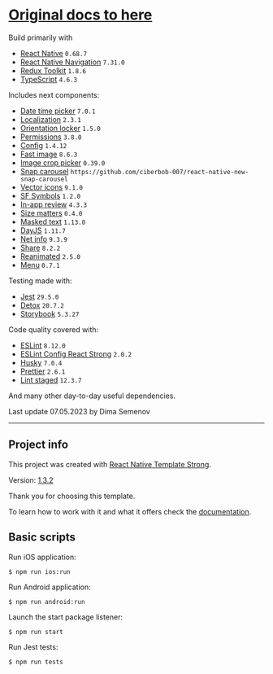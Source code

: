 # [Original docs to here](https://svbutko.github.io/react-native-template-strong/)

Build primarily with
- [React Native](https://reactnative.dev) `0.68.7`
- [React Native Navigation](https://wix.github.io/react-native-navigation/docs/before-you-start/) `7.31.0`
- [Redux Toolkit](https://redux-toolkit.js.org) `1.8.6`
- [TypeScript](https://www.typescriptlang.org) `4.6.3`

Includes next components:
- [Date time picker](https://github.com/react-native-datetimepicker/datetimepicker) `7.0.1`
- [Localization](https://github.com/stefalda/ReactNativeLocalization) `2.3.1`
- [Orientation locker](https://github.com/wonday/react-native-orientation-locker) `1.5.0`
- [Permissions](https://github.com/zoontek/react-native-permissions) `3.8.0`
- [Config](https://github.com/luggit/react-native-config) `1.4.12`
- [Fast image](https://github.com/DylanVann/react-native-fast-image) `8.6.3`
- [Image crop picker](https://github.com/ivpusic/react-native-image-crop-picker) `0.39.0`
- [Snap carousel](https://github.com/meliorence/react-native-snap-carousel) `https://github.com/ciberbob-007/react-native-new-snap-carousel`
- [Vector icons](https://github.com/oblador/react-native-vector-icons) `9.1.0`
- [SF Symbols](https://github.com/birkir/react-native-sfsymbols) `1.2.0`
- [In-app review](https://github.com/MinaSamir11/react-native-in-app-review) `4.3.3`
- [Size matters](https://github.com/nirsky/react-native-size-matters) `0.4.0`
- [Masked text](https://github.com/benhurott/react-native-masked-text) `1.13.0`
- [DayJS](https://github.com/iamkun/dayjs/) `1.11.7`
- [Net info](https://github.com/react-native-netinfo/react-native-netinfo) `9.3.9`
- [Share](https://github.com/react-native-share/react-native-share) `8.2.2`
- [Reanimated](https://github.com/software-mansion/react-native-reanimated) `2.5.0`
- [Menu](https://github.com/react-native-menu/menu) `0.7.1`

Testing made with:
- [Jest](https://github.com/facebook/jest) `29.5.0`
- [Detox](https://github.com/wix/Detox) `20.7.2`
- [Storybook](https://storybook.js.org/tutorials/intro-to-storybook/react-native/en/get-started/) `5.3.27`

Code quality covered with:
- [ESLint](https://github.com/eslint/eslint) `8.12.0`
- [ESLint Config React Strong](https://github.com/svbutko/eslint-config-react-strong) `2.0.2`
- [Husky](https://github.com/typicode/husky) `7.0.4`
- [Prettier](https://github.com/prettier/prettier) `2.6.1`
- [Lint staged](https://github.com/okonet/lint-staged) `12.3.7`

And many other day-to-day useful dependencies.   

Last update 07.05.2023 by Dima Semenov

------------------------------------------------------------------------------------

## Project info

This project was created with [React Native Template Strong](https://svbutko.github.io/react-native-template-strong/).

Version: [1.3.2](https://github.com/svbutko/react-native-template-strong/releases/tag/v1.3.2)

Thank you for choosing this template.

To learn how to work with it and what it offers check the [documentation](https://svbutko.github.io/react-native-template-strong/docs/getting-started).

## Basic scripts

Run iOS application:
```shell
$ npm run ios:run
```

Run Android application:
```shell
$ npm run android:run
```

Launch the start package listener:
```shell
$ npm run start
```

Run Jest tests:
```shell
$ npm run tests
```
